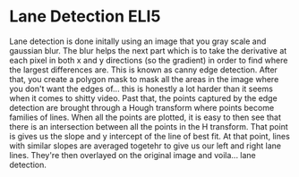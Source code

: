 # Lane Detection ELI5

Lane detection is done initally using an image that you gray scale and gaussian blur. The blur helps the next part which is to take the derivative at each pixel in both x and y directions (so the gradient) in order to find where the largest differences are. This is known as canny edge detection. After that, you create a polygon mask to mask all the areas in the image where you don't want the edges of... this is honestly a lot harder than it seems when it comes to shitty video. Past that, the points captured by the edge detection are brought through a Hough transform where points become families of lines. When all the points are plotted, it is easy to then see that there is an intersection between all the points in the H transform. That point is gives us the slope and y intercept of the line of best fit. At that point, lines with similar slopes are averaged togetehr to give us our left and right lane lines. They're then overlayed on the original image and voila... lane detection. 

